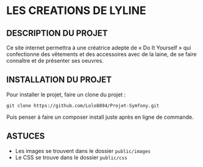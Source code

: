 # LES CREATIONS DE LYLINE

## DESCRIPTION DU PROJET

Ce site internet permettra à une créatrice adepte de « Do It Yourself » qui
confectionne des vêtements et des accessoires avec de la laine, de se faire
connaître et de présenter ses oeuvres.

## INSTALLATION DU PROJET

Pour installer le projet, faire un clone du projet :

```
git clone https://github.com/Lolo8894/Projet-Symfony.git
```
Puis penser à faire un composer install juste après en ligne de commande.

## ASTUCES

- Les images se trouvent dans le dossier `public/images`
- Le CSS se trouve dans le dossier `public/css`